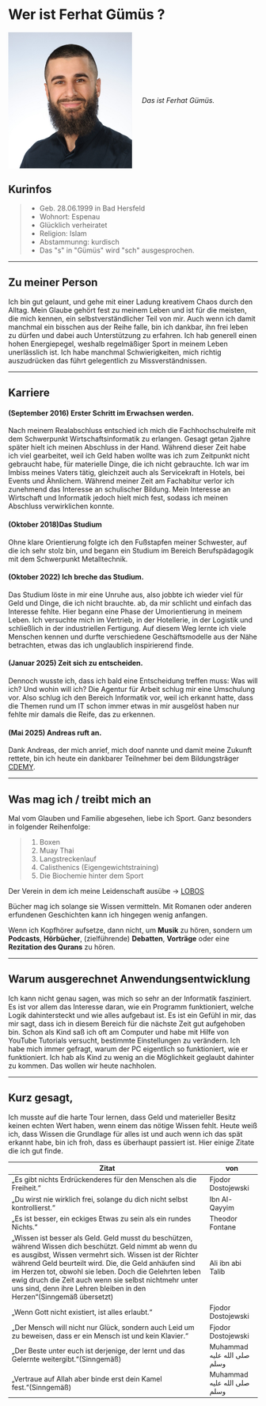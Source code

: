 # Wer ist Ferhat Gümüs ?
<p style="display: flex; align-items: center; gap: 20px;">
    <img src="assets/profilbild.jpg" alt="Profilbild" width="250" /><em>
    Das ist Ferhat Gümüs.</em>
</p>

## Kurinfos
>- Geb. 28.06.1999 in Bad Hersfeld
>- Wohnort: Espenau
>- Glücklich verheiratet
>- Religion: Islam
>- Abstammunng: kurdisch
>- Das "s" in "Gümüs" wird "sch" ausgesprochen.
---
 ## Zu meiner Person

 Ich bin gut gelaunt, und gehe mit einer Ladung kreativem Chaos durch den Alltag. Mein Glaube gehört fest zu meinem Leben und ist für die meisten, die mich kennen, ein selbstverständlicher Teil von mir. Auch wenn ich damit manchmal ein bisschen aus der Reihe falle, bin ich dankbar, ihn frei leben zu dürfen und dabei auch Unterstützung zu erfahren. Ich hab generell einen hohen Energiepegel, weshalb regelmäßiger Sport in meinem Leben unerlässlich ist. Ich habe manchmal Schwierigkeiten, mich richtig auszudrücken das führt gelegentlich zu Missverständnissen.

---
 ## Karriere

 #### (September 2016) Erster Schritt im Erwachsen werden.
 Nach meinem Realabschluss entschied ich mich die Fachhochschulreife mit dem Schwerpunkt Wirtschaftsinformatik zu erlangen. Gesagt getan 2jahre später hielt ich meinen Abschluss in der Hand. Während dieser Zeit habe ich viel gearbeitet, weil ich Geld haben wollte was ich zum Zeitpunkt nicht gebraucht habe, für materielle Dinge, die ich nicht gebrauchte. Ich war im Imbiss meines Vaters tätig, gleichzeit auch als Servicekraft in Hotels, bei Events und Ähnlichem.
 Während meiner Zeit am Fachabitur verlor ich zunehmend das Interesse an schulischer Bildung. Mein Interesse an Wirtschaft und Informatik jedoch hielt mich fest, sodass ich meinen Abschluss verwirklichen konnte.
 
 #### (Oktober 2018)Das Studium
 Ohne klare Orientierung folgte ich den Fußstapfen meiner Schwester, auf die ich sehr stolz bin, und begann ein Studium im Bereich Berufspädagogik mit dem Schwerpunkt Metalltechnik. 
 
 #### (Oktober 2022) Ich breche das Studium.
 Das Studium löste in mir eine Unruhe aus, also jobbte ich wieder viel für Geld und Dinge, die ich nicht brauchte. ab, da mir schlicht und einfach das Interesse fehlte. 
 Hier begann eine Phase der Umorientierung in meinem Leben. Ich versuchte mich im Vertrieb, in der Hotellerie, in der Logistik und schließlich in der industriellen Fertigung. Auf diesem Weg lernte ich viele Menschen kennen und durfte verschiedene Geschäftsmodelle aus der Nähe betrachten, etwas das ich unglaublich inspirierend finde.

 #### (Januar 2025) Zeit sich zu entscheiden.
 Dennoch wusste ich, dass ich bald eine Entscheidung treffen muss: Was will ich? Und wohin will ich?
 Die Agentur für Arbeit schlug mir eine Umschulung vor. Also schlug ich den Bereich Informatik vor, weil ich erkannt hatte, dass die Themen rund um IT schon immer etwas in mir ausgelöst haben nur fehlte mir damals die Reife, das zu erkennen.
 
 #### (Mai 2025) Andreas ruft an.
 Dank Andreas, der mich anrief, mich doof nannte und damit meine Zukunft rettete, bin ich heute ein dankbarer Teilnehmer bei dem Bildungsträger [CDEMY](https://cdemy.de).

 ---

 ## Was mag ich / treibt mich an

 Mal vom Glauben und Familie abgesehen, liebe ich Sport. 
 Ganz besonders in folgender Reihenfolge:
 
 >1. Boxen
 >2. Muay Thai
 >3. Langstreckenlauf
 >4. Calisthenics (Eigengewichtstraining)
 >5. Die Biochemie hinter dem Sport

 Der Verein in dem ich meine Leidenschaft ausübe -> [LOBOS](https://lobos-kampfsportakademie.de)

Bücher mag ich solange sie Wissen vermitteln. Mit Romanen oder anderen erfundenen Geschichten kann ich hingegen wenig anfangen.

Wenn ich Kopfhörer aufsetze, dann nicht, um **Musik** zu hören, sondern um **Podcasts**, **Hörbücher**, (zielführende) **Debatten**, **Vorträge** oder eine **Rezitation des Qurans** zu hören.

---
## Warum ausgerechnet Anwendungsentwicklung
Ich kann nicht genau sagen, was mich so sehr an der Informatik fasziniert. Es ist vor allem das Interesse daran, wie ein Programm funktioniert, welche Logik dahintersteckt und wie alles aufgebaut ist.
Es ist ein Gefühl in mir, das mir sagt, dass ich in diesem Bereich für die nächste Zeit gut aufgehoben bin. Schon als Kind saß ich oft am Computer und habe mit Hilfe von YouTube Tutorials versucht, bestimmte Einstellungen zu verändern. Ich habe mich immer gefragt, warum der PC eigentlich so funktioniert, wie er funktioniert. Ich hab als Kind zu wenig an die Möglichkeit geglaubt dahinter zu kommen. Das wollen wir heute nachholen.

---
## Kurz gesagt,
Ich musste auf die harte Tour lernen, dass Geld und materieller Besitz keinen echten Wert haben, wenn einem das nötige Wissen fehlt. Heute weiß ich, dass Wissen die Grundlage für alles ist und auch wenn ich das spät erkannt habe, bin ich froh, dass es überhaupt passiert ist. Hier einige Zitate die ich gut finde.

|Zitat|von|
|---|---|
|„Es gibt nichts Erdrückenderes für den Menschen als die Freiheit.“| Fjodor Dostojewski|
|„Du wirst nie wirklich frei, solange du dich nicht selbst kontrollierst.“| Ibn Al-Qayyim |
|„Es ist besser, ein eckiges Etwas zu sein als ein rundes Nichts.“|Theodor Fontane | 
|„Wissen ist besser als Geld. Geld musst du beschützen, während Wissen dich beschützt. Geld nimmt ab wenn du es ausgibst, Wissen vermehrt sich. Wissen ist der Richter während Geld beurteilt wird. Die, die Geld anhäufen sind im Herzen tot, obwohl sie leben. Doch die Gelehrten leben ewig druch die Zeit auch wenn sie selbst nichtmehr unter uns sind, denn ihre Lehren bleiben in den Herzen“(Sinngemäß übersetzt)| Ali ibn abi Talib | 
| „Wenn Gott nicht existiert, ist alles erlaubt.“ | Fjodor Dostojewski|
|„Der Mensch will nicht nur Glück, sondern auch Leid um zu beweisen, dass er ein Mensch ist und kein Klavier.“| Fjodor Dostojewski|
|„Der Beste unter euch ist derjenige, der lernt und das Gelernte weitergibt.“(Sinngemäß)| Muhammad صلى الله عليه وسلم|
|„Vertraue auf Allah aber binde erst dein Kamel fest.“(Sinngemäß)| Muhammad صلى الله عليه وسلم|  







 









